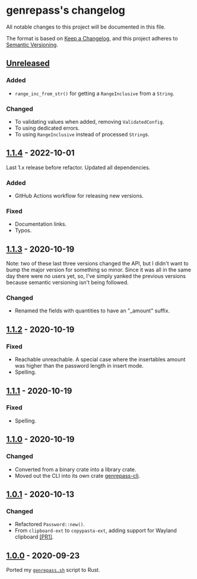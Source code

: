 # genrepass's changelog

All notable changes to this project will be documented in this file.

The format is based on [Keep a Changelog](https://keepachangelog.com/en/1.0.0/),
and this project adheres to [Semantic Versioning](https://semver.org/spec/v2.0.0.html).

## [Unreleased]

### Added

- `range_inc_from_str()` for getting a `RangeInclusive` from a `String`.

### Changed

- To validating values when added, removing `ValidatedConfig`.
- To using dedicated errors.
- To using `RangeInclusive` instead of processed `String`s.

## [1.1.4] - 2022-10-01
<!--BEGIN=1.1.4-->
Last 1.x release before refactor. Updated all dependencies.

### Added

- GitHub Actions workflow for releasing new versions.

### Fixed

- Documentation links.
- Typos.
<!--END=1.1.4-->
## [1.1.3] - 2020-10-19

Note: two of these last three versions changed the API,
but I didn't want to bump the major version for something so minor.
Since it was all in the same day there were no users yet,
so, I've simply yanked the previous versions because semantic versioning isn't being followed.

### Changed

- Renamed the fields with quantities to have an "_amount" suffix.

## [1.1.2] - 2020-10-19

### Fixed

- Reachable unreachable. A special case where the insertables amount was higher than the password length in insert mode.
- Spelling.

## [1.1.1] - 2020-10-19

### Fixed

- Spelling.

## [1.1.0] - 2020-10-19

### Changed

- Converted from a binary crate into a library crate.
- Moved out the CLI into its own crate [genrepass-cli](https://github.com/AlexChaplinBraz/genrepass-cli).

## [1.0.1] - 2020-10-13

### Changed

- Refactored `Password::new()`.
- From `clipboard-ext` to `copypasta-ext`, adding support for Wayland clipboard
  [[PR1]](https://github.com/AlexChaplinBraz/genrepass/pull/1).

## [1.0.0] - 2020-09-23

Ported my [`genrepass.sh`](https://github.com/AlexChaplinBraz/shell-scripts/tree/master/genrepass) script to Rust.

[Unreleased]: https://github.com/AlexChaplinBraz/genrepass/compare/1.1.4...HEAD
[1.1.4]: https://github.com/AlexChaplinBraz/genrepass/compare/ccf3e03...1.1.4
[1.1.3]: https://github.com/AlexChaplinBraz/genrepass/compare/31f67db...ccf3e03
[1.1.2]: https://github.com/AlexChaplinBraz/genrepass/compare/dfc17bd...31f67db
[1.1.1]: https://github.com/AlexChaplinBraz/genrepass/compare/3d8fd4e...dfc17bd
[1.1.0]: https://github.com/AlexChaplinBraz/genrepass/compare/bdbd989...3d8fd4e
[1.0.1]: https://github.com/AlexChaplinBraz/genrepass/compare/8908ce4...bdbd989
[1.0.0]: https://github.com/AlexChaplinBraz/genrepass/tree/8908ce4
